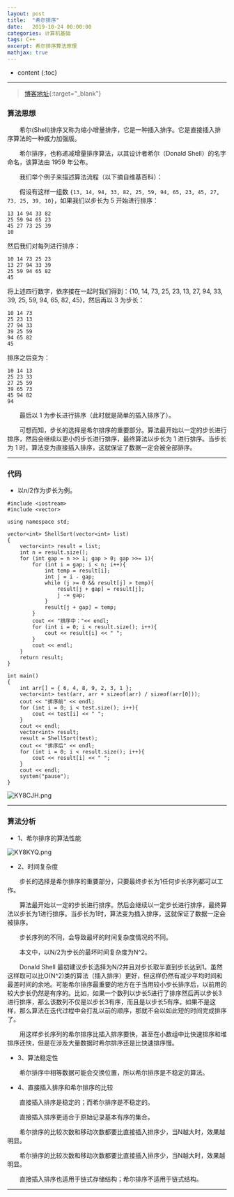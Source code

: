 ```yaml
---
layout: post
title:  "希尔排序"
date:   2019-10-24 00:00:00
categories: 计算机基础
tags: C++
excerpt: 希尔排序算法原理
mathjax: true
---
```

* content
{:toc}
---


> [博客地址](https://dufaxing.com){:target="_blank"}


### 算法思想

&emsp;&emsp;希尔(Shell)排序又称为缩小增量排序，它是一种插入排序。它是直接插入排序算法的一种威力加强版。

&emsp;&emsp;希尔排序，也称递减增量排序算法，以其设计者希尔（Donald Shell）的名字命名，该算法由 1959 年公布。

&emsp;&emsp;我们举个例子来描述算法流程（以下摘自维基百科）：

&emsp;&emsp;假设有这样一组数 `{13, 14, 94, 33, 82, 25, 59, 94, 65, 23, 45, 27, 73, 25, 39, 10}`，如果我们以步长为 5 开始进行排序：


```
13 14 94 33 82
25 59 94 65 23
45 27 73 25 39
10
```

然后我们对每列进行排序：

```
10 14 73 25 23
13 27 94 33 39
25 59 94 65 82
45
```

将上述四行数字，依序接在一起时我们得到：{10, 14, 73, 25, 23, 13, 27, 94, 33, 39, 25, 59, 94, 65, 82, 45}，然后再以 3 为步长：


```
10 14 73
25 23 13
27 94 33
39 25 59
94 65 82
45
```

排序之后变为：

```
10 14 13
25 23 33
27 25 59
39 65 73
45 94 82
94
```

&emsp;&emsp;最后以 1 为步长进行排序（此时就是简单的插入排序了）。

&emsp;&emsp;可想而知，步长的选择是希尔排序的重要部分。算法最开始以一定的步长进行排序，然后会继续以更小的步长进行排序，最终算法以步长为 1 进行排序。当步长为 1 时，算法变为直接插入排序，这就保证了数据一定会被全部排序。


---

### 代码

- 以n/2作为步长为例。

```
#include <iostream>
#include <vector>

using namespace std;

vector<int> ShellSort(vector<int> list)
{
    vector<int> result = list;
    int n = result.size();
    for (int gap = n >> 1; gap > 0; gap >>= 1){
        for (int i = gap; i < n; i++){
            int temp = result[i];
            int j = i - gap;
            while (j >= 0 && result[j] > temp){
                result[j + gap] = result[j];
                j -= gap;
            }
            result[j + gap] = temp;
        }
        cout << "排序中："<< endl;
        for (int i = 0; i < result.size(); i++){
            cout << result[i] << " ";
        }
        cout << endl;
    }
    return result;
}

int main()
{
    int arr[] = { 6, 4, 8, 9, 2, 3, 1 };
    vector<int> test(arr, arr + sizeof(arr) / sizeof(arr[0]));
    cout << "排序前" << endl;
    for (int i = 0; i < test.size(); i++){
        cout << test[i] << " ";
    }
    cout << endl;
    vector<int> result;
    result = ShellSort(test);
    cout << "排序后" << endl;
    for (int i = 0; i < result.size(); i++){
        cout << result[i] << " ";
    }
    cout << endl;
    system("pause");
}
```

![KY8CJH.png](https://s2.ax1x.com/2019/10/23/KY8CJH.png)


---

### 算法分析


- 1、希尔排序的算法性能

![KY8KYQ.png](https://s2.ax1x.com/2019/10/23/KY8KYQ.png)

- 2、时间复杂度

&emsp;&emsp;步长的选择是希尔排序的重要部分，只要最终步长为1任何步长序列都可以工作。


&emsp;&emsp;算法最开始以一定的步长进行排序。然后会继续以一定步长进行排序，最终算法以步长为1进行排序。当步长为1时，算法变为插入排序，这就保证了数据一定会被排序。

&emsp;&emsp;步长序列的不同，会导致最坏的时间复杂度情况的不同。

&emsp;&emsp;本文中，以N/2为步长的最坏时间复杂度为N^2。

&emsp;&emsp;Donald Shell 最初建议步长选择为N/2并且对步长取半直到步长达到1。虽然这样取可以比O(N^2)类的算法（插入排序）更好，但这样仍然有减少平均时间和最差时间的余地。可能希尔排序最重要的地方在于当用较小步长排序后，以前用的较大步长仍然是有序的。比如，如果一个数列以步长5进行了排序然后再以步长3进行排序，那么该数列不仅是以步长3有序，而且是以步长5有序。如果不是这样，那么算法在迭代过程中会打乱以前的顺序，那就不会以如此短的时间完成排序了。

&emsp;&emsp;用这样步长序列的希尔排序比插入排序要快，甚至在小数组中比快速排序和堆排序还快，但是在涉及大量数据时希尔排序还是比快速排序慢。

- 3、算法稳定性

&emsp;&emsp;希尔排序中相等数据可能会交换位置，所以希尔排序是不稳定的算法。

- 4、直接插入排序和希尔排序的比较

&emsp;&emsp;直接插入排序是稳定的；而希尔排序是不稳定的。

&emsp;&emsp;直接插入排序更适合于原始记录基本有序的集合。

&emsp;&emsp;希尔排序的比较次数和移动次数都要比直接插入排序少，当N越大时，效果越明显。  

&emsp;&emsp;希尔排序的比较次数和移动次数都要比直接插入排序少，当N越大时，效果越明显。  

&emsp;&emsp;直接插入排序也适用于链式存储结构；希尔排序不适用于链式结构。


---
